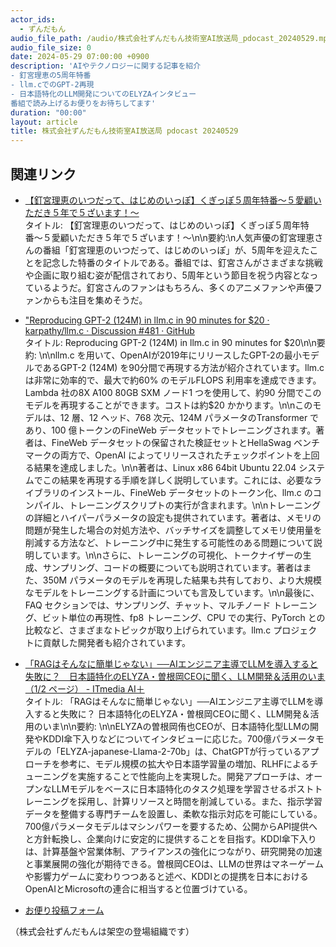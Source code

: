 ```yaml
---
actor_ids:
  - ずんだもん
audio_file_path: /audio/株式会社ずんだもん技術室AI放送局_pdocast_20240529.mp3
audio_file_size: 0
date: 2024-05-29 07:00:00 +0900
description: 'AIやテクノロジーに関する記事を紹介  
- 釘宮理恵の5周年特番  
- llm.cでのGPT-2再現  
- 日本語特化のLLM開発についてのELYZAインタビュー  
番組で読み上げるお便りをお待ちしてます'
duration: "00:00"
layout: article
title: 株式会社ずんだもん技術室AI放送局 pdocast 20240529
---
```


## 関連リンク

- [【釘宮理恵のいつだって、はじめのいっぽ】くぎっぽ５周年特番〜５愛顧いただき５年で５ざいます！〜](https://www.youtube.com/watch?v=umQPBYzDyQA)  
タイトル: 【釘宮理恵のいつだって、はじめのいっぽ】くぎっぽ５周年特番〜５愛顧いただき５年で５ざいます！〜\n\n要約:\n人気声優の釘宮理恵さんの番組「釘宮理恵のいつだって、はじめのいっぽ」が、5周年を迎えたことを記念した特番のタイトルである。番組では、釘宮さんがさまざまな挑戦や企画に取り組む姿が配信されており、5周年という節目を祝う内容となっているようだ。釘宮さんのファンはもちろん、多くのアニメファンや声優ファンからも注目を集めそうだ。

- ["Reproducing GPT-2 (124M) in llm.c in 90 minutes for $20 · karpathy/llm.c · Discussion #481 · GitHub](https://github.com/karpathy/llm.c/discussions/481")  
タイトル: Reproducing GPT-2 (124M) in llm.c in 90 minutes for $20\n\n要約: \n\nllm.c を用いて、OpenAIが2019年にリリースしたGPT-2の最小モデルであるGPT-2 (124M) を90分間で再現する方法が紹介されています。llm.c は非常に効率的で、最大で約60% のモデルFLOPS 利用率を達成できます。Lambda 社の8X A100 80GB SXM ノード1 つを使用して、約90 分間でこのモデルを再現することができます。コストは約$20 かかります。\n\nこのモデルは、12 層、12 ヘッド、768 次元、124M パラメータのTransformer であり、100 億トークンのFineWeb データセットでトレーニングされます。著者は、FineWeb データセットの保留された検証セットとHellaSwag ベンチマークの両方で、OpenAI によってリリースされたチェックポイントを上回る結果を達成しました。\n\n著者は、Linux x86 64bit Ubuntu 22.04 システムでこの結果を再現する手順を詳しく説明しています。これには、必要なライブラリのインストール、FineWeb データセットのトークン化、llm.c のコンパイル、トレーニングスクリプトの実行が含まれます。\n\nトレーニングの詳細とハイパーパラメータの設定も提供されています。著者は、メモリの問題が発生した場合の対処方法や、バッチサイズを調整してメモリ使用量を削減する方法など、トレーニング中に発生する可能性のある問題について説明しています。\n\nさらに、トレーニングの可視化、トークナイザーの生成、サンプリング、コードの概要についても説明されています。著者はまた、350M パラメータのモデルを再現した結果も共有しており、より大規模なモデルをトレーニングする計画についても言及しています。\n\n最後に、FAQ セクションでは、サンプリング、チャット、マルチノード トレーニング、ビット単位の再現性、fp8 トレーニング、CPU での実行、PyTorch との比較など、さまざまなトピックが取り上げられています。llm.c プロジェクトに貢献した開発者も紹介されています。

- [「RAGはそんなに簡単じゃない」──AIエンジニア主導でLLMを導入すると失敗に？　日本語特化のELYZA・曽根岡CEOに聞く、LLM開発＆活用のいま（1/2 ページ） - ITmedia AI＋](https://www.itmedia.co.jp/aiplus/articles/2405/28/news104.html)  
タイトル: 「RAGはそんなに簡単じゃない」──AIエンジニア主導でLLMを導入すると失敗に？ 日本語特化のELYZA・曽根岡CEOに聞く、LLM開発＆活用のいま\n\n要約: \n\nELYZAの曽根岡侑也CEOが、日本語特化型LLMの開発やKDDI傘下入りなどについてインタビューに応じた。700億パラメータモデルの「ELYZA-japanese-Llama-2-70b」は、ChatGPTが行っているアプローチを参考に、モデル規模の拡大や日本語学習量の増加、RLHFによるチューニングを実施することで性能向上を実現した。開発アプローチは、オープンなLLMモデルをベースに日本語特化のタスク処理を学習させるポストトレーニングを採用し、計算リソースと時間を削減している。また、指示学習データを整備する専門チームを設置し、柔軟な指示対応を可能にしている。700億パラメータモデルはマシンパワーを要するため、公開からAPI提供へと方針転換し、企業向けに安定的に提供することを目指す。KDDI傘下入りは、計算基盤や営業体制、アライアンスの強化につながり、研究開発の加速と事業展開の強化が期待できる。曽根岡CEOは、LLMの世界はマネーゲームや影響力ゲームに変わりつつあると述べ、KDDIとの提携を日本におけるOpenAIとMicrosoftの連合に相当すると位置づけている。

- [お便り投稿フォーム](https://forms.gle/ffg4JTfqdiqK62qf9)

（株式会社ずんだもんは架空の登場組織です）
